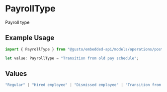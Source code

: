 # PayrollType

Payroll type

## Example Usage

```typescript
import { PayrollType } from "@gusto/embedded-api/models/operations/postcompaniespayrollskipcompanyuuid.js";

let value: PayrollType = "Transition from old pay schedule";
```

## Values

```typescript
"Regular" | "Hired employee" | "Dismissed employee" | "Transition from old pay schedule"
```